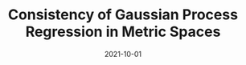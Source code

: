 ---
title: "Consistency of Gaussian Process Regression in Metric Spaces"
date: 2021-10-01
authors: ["Peter Koepernik", "Florian Pfaff"]
venue: "Journal of Machine Learning Research"
paper-url: "https://www.jmlr.org/papers/v22/21-0853.html"
pdf-url: "https://www.jmlr.org/papers/volume22/21-0853/21-0853.pdf"
layout: none
---